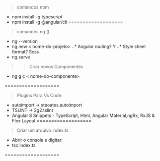 > comandos npm 
* npm install –g typescript 
* npm install -g @angular/cli
===================
> comandos ng ()
* ng --version
* ng new < nome-do-projeto> 
..* Angular routing? Y
..* Style sheet format? Scss
* ng serve
>> Criar novos Componentes
* ng g c < nome-do-componente>

===================

> Plugins Para Vs Code:
* autoimport -> steoates.autoimport
* TSLINT -> 2g2.tslint
* Angular 8 Snippets - TypeScript, Html, Angular Material,ngRx, RxJS & Flex Layout
===================
> Criar um arquivo index.ts
* Abrir o console e digitar:
* tsc index.ts

===================
